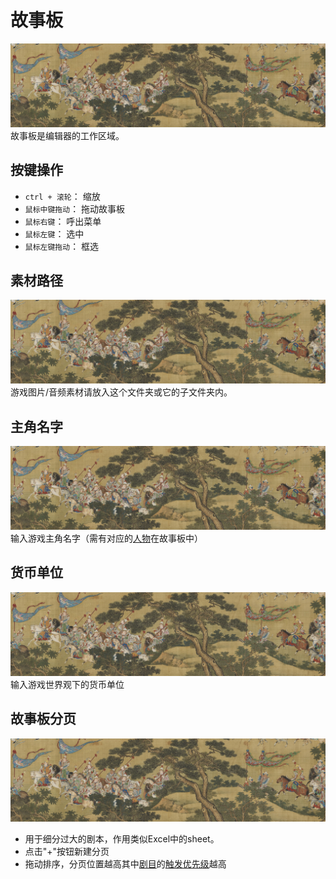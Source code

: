 # 故事板
![故事板](../../assets/t.jpg)
故事板是编辑器的工作区域。

## 按键操作
- `ctrl + 滚轮`： 缩放
- `鼠标中键拖动`： 拖动故事板
- `鼠标右键`： 呼出菜单
- `鼠标左键`： 选中
- `鼠标左键拖动`： 框选

## 素材路径
![素材路径](../../assets/t.jpg)
游戏图片/音频素材请放入这个文件夹或它的子文件夹内。

## 主角名字
![主角名字](../../assets/t.jpg)
输入游戏主角名字（需有对应的[人物](./character.html)在故事板中）

## 货币单位
![货币单位](../../assets/t.jpg)
输入游戏世界观下的货币单位

## 故事板分页
![故事板分页](../../assets/t.jpg)
- 用于细分过大的剧本，作用类似Excel中的sheet。
- 点击"+"按钮新建分页
- 拖动排序，分页位置越高其中[剧目](./act.html)的[触发优先级](./act.html#剧目优先级)越高